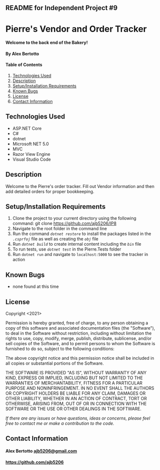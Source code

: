 ## README for Independent Project #9

# Pierre's Vendor and Order Tracker

#### Welcome to the back end of the Bakery!

#### **By Alex Bertotto**
#### Table of Contents

1. [Technologies Used](#technologies)
2. [Description](#description)
3. [Setup/Installation Requirements](#setup/install)
4. [Known Bugs](#knownbugs)
5. [License](#license)
6. [Contact Information](#contact)

## Technologies Used <a id="technologies"></a>

* ASP.NET Core
* C#
* dotnet
* Microsoft NET 5.0
* MVC
* Razor View Engine
* Visual Studio Code

## Description <a id="description"></a>

Welcome to the Pierre's order tracker. Fill out Vendor information and then add detailed orders for proper bookkeeping. 

## Setup/Installation Requirements <a id="setup/install"></a>

1. Clone the project to your current directory using the following command: git clone https://github.com/ajb5206/IP8
2. Navigate to the root folder in the command line
3. Run the command _`dotnet restore`_ to install the packages listed in the _`.csprfoj`_ file 
	 as well as creating the _`obj`_ file
4. Run _`dotnet build`_ to create internal content including the _`bin`_ file
5. To run tests, use _`dotnet test`_ in the Pierre.Tests folder
6. Run `dotnet run` and navigate to `localhost:5000` to see the tracker in action

## Known Bugs <a id="knownbugs"></a>
* none found at this time

## License
Copyright <2021> <MIT>

Permission is hereby granted, free of charge, to any person obtaining a copy of this software and associated documentation files (the "Software"), to deal in the Software without restriction, including without limitation the rights to use, copy, modify, merge, publish, distribute, sublicense, and/or sell copies of the Software, and to permit persons to whom the Software is furnished to do so, subject to the following conditions:

The above copyright notice and this permission notice shall be included in all copies or substantial portions of the Software.

THE SOFTWARE IS PROVIDED "AS IS", WITHOUT WARRANTY OF ANY KIND, EXPRESS OR IMPLIED, INCLUDING BUT NOT LIMITED TO THE WARRANTIES OF MERCHANTABILITY, FITNESS FOR A PARTICULAR PURPOSE AND NONINFRINGEMENT. IN NO EVENT SHALL THE AUTHORS OR COPYRIGHT HOLDERS BE LIABLE FOR ANY CLAIM, DAMAGES OR OTHER LIABILITY, WHETHER IN AN ACTION OF CONTRACT, TORT OR OTHERWISE, ARISING FROM, OUT OF OR IN CONNECTION WITH THE SOFTWARE OR THE USE OR OTHER DEALINGS IN THE SOFTWARE.

_If there are any issues or have questions, ideas or concerns, please feel free to contact me or make a contribution to the code._

## Contact Information <a id="contact"></a>
#### Alex Bertotto ajb5206@gmail.com 
#### https://github.com/ajb5206